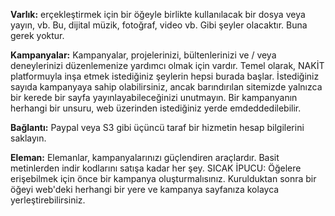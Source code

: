 **Varlık:** erçekleştirmek için bir öğeyle birlikte kullanılacak bir dosya veya yayın, vb. Bu, dijital müzik, fotoğraf, video vb. Gibi şeyler olacaktır. Buna gerek yoktur.

**Kampanyalar:** Kampanyalar, projelerinizi, bültenlerinizi ve / veya deneylerinizi düzenlemenize yardımcı olmak için vardır. Temel olarak, NAKİT platformuyla inşa etmek istediğiniz şeylerin hepsi burada başlar. İstediğiniz sayıda kampanyaya sahip olabilirsiniz, ancak barındırılan sitemizde yalnızca bir kerede bir sayfa yayınlayabileceğinizi unutmayın. Bir kampanyanın herhangi bir unsuru, web üzerinden istediğiniz yerde emdeddedilebilir.

**Bağlantı:** Paypal veya S3 gibi üçüncü taraf bir hizmetin hesap bilgilerini saklayın.

**Eleman:** Elemanlar, kampanyalarınızı güçlendiren araçlardır. Basit metinlerden indir kodlarını satışa kadar her şey. SICAK İPUCU: Öğelere erişebilmek için önce bir kampanya oluşturmalısınız. Kurulduktan sonra bir öğeyi web'deki herhangi bir yere ve kampanya sayfanıza kolayca yerleştirebilirsiniz.
